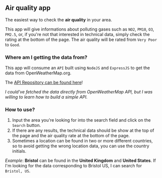 ## Air quality app

The easiest way to check the **air quality** in your area.

This app will give informations about polluting gases such as `NO2`, `PM10`, `O3`, `PM2.5`, or, if you're not that interested in technical data, simply check the rating at the bottom of the page. The air quality will be rated from `Very Poor` to `Good`.

### Where am I getting the data from?

This app will consume an `API` built using `NodeJS` and `ExpressJS` to get the data from OpenWeatherMap.org. 

The [API Repository can be found here](https://github.com/iustinionita/air-quality-api "API Repository can be found here")!

*I could've fetched the data directly from OpenWeatherMap API, but I was willing to learn how to build a simple API.*

### How to use?

1. Input the area you're looking for into the search field and click on the `Search` button.
2. If there are any results, the technical data should be show at the top of the page and the air quality rate at the bottom of the page.
3. Sometimes a location can be found in two or more different countries, so to avoid getting the wrong location data, you can use the country initials.

*Example*: **Bristol** can be found in the **United Kingdom** and **United States**. If I'm looking for the data corresponding to Bristol US, I can search for `Bristol, US`.


